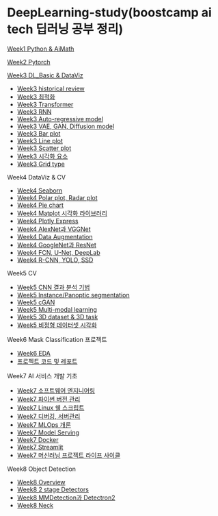 # DeepLearning-study(boostcamp ai tech 딥러닝 공부 정리)

[Week1 Python & AiMath](https://github.com/imsmile2000/DeepLearning-study/tree/master/Week1)

[Week2 Pytorch](https://github.com/imsmile2000/DeepLearning-study/tree/master/Week2)

[Week3 DL_Basic & DataViz](https://github.com/imsmile2000/DeepLearning-study/tree/master/Week3)
  - [Week3 historical review](https://imsmile2000.tistory.com/49)
  - [Week3 최적화](https://imsmile2000.tistory.com/66)
  - [Week3 Transformer](https://imsmile2000.tistory.com/142)
  - [Week3 RNN](https://imsmile2000.tistory.com/69)
  - [Week3 Auto-regressive model](https://imsmile2000.tistory.com/145)
  - [Week3 VAE, GAN, Diffusion model](https://imsmile2000.tistory.com/148)
  - [Week3 Bar plot](https://imsmile2000.tistory.com/149)
  - [Week3 Line plot](https://imsmile2000.tistory.com/150)
  - [Week3 Scatter plot](https://imsmile2000.tistory.com/151)
  - [Week3 시각화 요소](https://imsmile2000.tistory.com/152)
  - [Week3 Grid type](https://imsmile2000.tistory.com/153)

Week4 DataViz & CV
  - [Week4 Seaborn](https://imsmile2000.tistory.com/155)
  - [Week4 Polar plot, Radar plot](https://imsmile2000.tistory.com/160)
  - [Week4 Pie chart](https://imsmile2000.tistory.com/161)
  - [Week4 Matplot 시각화 라이브러리](https://imsmile2000.tistory.com/163)
  - [Week4 Plotly Express](https://imsmile2000.tistory.com/164)
  - [Week4 AlexNet과 VGGNet](https://imsmile2000.tistory.com/156)
  - [Week4 Data Augmentation](https://imsmile2000.tistory.com/157)
  - [Week4 GoogleNet과 ResNet](https://imsmile2000.tistory.com/158)
  - [Week4 FCN, U-Net, DeepLab](https://imsmile2000.tistory.com/159)
  - [Week4 R-CNN, YOLO, SSD](https://imsmile2000.tistory.com/162)
  
Week5 CV
  - [Week5 CNN 결과 분석 기법](https://imsmile2000.tistory.com/165)
  - [Week5 Instance/Panoptic segmentation](https://imsmile2000.tistory.com/166)
  - [Week5 cGAN](https://imsmile2000.tistory.com/167)
  - [Week5 Multi-modal learning](https://imsmile2000.tistory.com/168)
  - [Week5 3D dataset & 3D task](https://imsmile2000.tistory.com/169)
  - [Week5 비정형 데이터셋 시각화](https://imsmile2000.tistory.com/172)
  
Week6 Mask Classification 프로젝트
  - [Week6 EDA](https://imsmile2000.tistory.com/173)
  - [프로젝트 코드 및 레포트](https://github.com/imsmile2000/Pstage_01_image_classification)
  

Week7 AI 서비스 개발 기초
  - [Week7 소프트웨어 엔지니어링](https://imsmile2000.tistory.com/174)
  - [Week7 파이썬 버전 관리](https://imsmile2000.tistory.com/175)
  - [Week7 Linux 쉘 스크립트](https://imsmile2000.tistory.com/176)
  - [Week7 디버깅, 서버관리](https://imsmile2000.tistory.com/177)
  - [Week7 MLOps 개론](https://imsmile2000.tistory.com/178)
  - [Week7 Model Serving](https://imsmile2000.tistory.com/179)
  - [Week7 Docker](https://imsmile2000.tistory.com/180)
  - [Week7 Streamlit](https://imsmile2000.tistory.com/181)
  - [Week7 머신러닝 프로젝트 라이프 사이클](https://imsmile2000.tistory.com/182)
  
Week8 Object Detection
  - [Week8 Overview](https://imsmile2000.tistory.com/183)
  - [Week8 2 stage Detectors](https://imsmile2000.tistory.com/184)
  - [Week8 MMDetection과 Detectron2](https://imsmile2000.tistory.com/185)
  - [Week8 Neck](https://imsmile2000.tistory.com/186)
